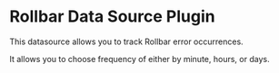 # Rollbar Data Source Plugin

This datasource allows you to track Rollbar error occurrences.

It allows you to choose frequency of either by minute, hours, or days.
